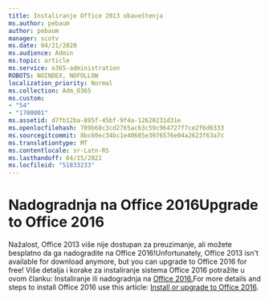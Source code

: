 ```yaml
---
title: Instaliranje Office 2013 obaveštenja
ms.author: pebaum
author: pebaum
manager: scotv
ms.date: 04/21/2020
ms.audience: Admin
ms.topic: article
ms.service: o365-administration
ROBOTS: NOINDEX, NOFOLLOW
localization_priority: Normal
ms.collection: Adm_O365
ms.custom:
- "54"
- "1700001"
ms.assetid: d7fb12ba-895f-45bf-9f4a-12620231d31e
ms.openlocfilehash: 789b68c3cd2765ac63c59c964727f7ce2f6d6333
ms.sourcegitcommit: 8bc60ec34bc1e40685e3976576e04a2623f63a7c
ms.translationtype: MT
ms.contentlocale: sr-Latn-RS
ms.lasthandoff: 04/15/2021
ms.locfileid: "51833233"
---
```

# <a name="upgrade-to-office-2016"></a><span data-ttu-id="16b94-102">Nadogradnja na Office 2016</span><span class="sxs-lookup"><span data-stu-id="16b94-102">Upgrade to Office 2016</span></span>

<span data-ttu-id="16b94-103">Nažalost, Office 2013 više nije dostupan za preuzimanje, ali možete besplatno da ga nadogradite na Office 2016!</span><span class="sxs-lookup"><span data-stu-id="16b94-103">Unfortunately, Office 2013 isn't available for download anymore, but you can upgrade to Office 2016 for free!</span></span> <span data-ttu-id="16b94-104">Više detalja i korake za instaliranje sistema Office 2016 potražite u ovom članku: Instaliranje ili nadogradnja na [Office 2016.](https://support.office.com/article/Office-2013-is-no-longer-available-for-installation-with-an-Office-365-subscription-de68fd95-553a-4c38-b1b5-e4205b96fc75.aspx)</span><span class="sxs-lookup"><span data-stu-id="16b94-104">For more details and steps to install Office 2016 use this article: [Install or upgrade to Office 2016](https://support.office.com/article/Office-2013-is-no-longer-available-for-installation-with-an-Office-365-subscription-de68fd95-553a-4c38-b1b5-e4205b96fc75.aspx).</span></span>
  